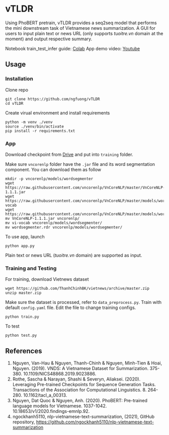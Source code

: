 # vTLDR

Using PhoBERT pretrain, vTLDR provides a seq2seq model that performs the mini downstream task of Vietnamese news summarization.
A GUI for users to input plain text or news URL (only supports _tuoitre.vn_ domain at the moment) and output respective summary.

Notebook train_test_infer guide: [Colab](https://drive.google.com/file/d/1D6GyXRPnCqzWqATZsQodMzA3BkW70MK1/view?usp=sharing)
App demo video: [Youtube](https://youtu.be/ZDzRD2feEUE)
## Usage
### Installation
Clone repo
```
git clone https://github.com/ngfuong/vTLDR
cd vTLDR
```
Create virual environment and install requirements
```
python -m venv ./venv
source ./venv/bin/activate
pip install -r requirements.txt
```
### App
Download checkpoint from [Drive](https://drive.google.com/drive/folders/1-f40PrWr3CahQbie-8F4N5WjrOUSYPfP?usp=sharing) and put into `training` folder.

Make sure `vncorenlp` folder have the `.jar` file and  its word segmentation component. You can download them as follow
```
mkdir -p vncorenlp/models/wordsegmenter
wget https://raw.githubusercontent.com/vncorenlp/VnCoreNLP/master/VnCoreNLP-1.1.1.jar
wget https://raw.githubusercontent.com/vncorenlp/VnCoreNLP/master/models/wordsegmenter/vi-vocab
wget https://raw.githubusercontent.com/vncorenlp/VnCoreNLP/master/models/wordsegmenter/wordsegmenter.rdr
mv VnCoreNLP-1.1.1.jar vncorenlp/ 
mv vi-vocab vncorenlp/models/wordsegmenter/
mv wordsegmenter.rdr vncorenlp/models/wordsegmenter/
```
To use app, launch
```
python app.py
```
Plain text or news URL (_tuoitre.vn_ domain) are supported as input.
### Training and Testing
For training, download Vietnews dataset
```
wget https://github.com/ThanhChinhBK/vietnews/archive/master.zip
unzip master.zip
```
Make sure the dataset is processed, refer to `data_preprocess.py`.
Train with default `config.yaml` file. Edit the file to change training configs.
```
python train.py
```
To test
```
python test.py
```

## References
1. Nguyen, Van-Hau & Nguyen, Thanh-Chinh & Nguyen, Minh-Tien & Hoai, Nguyen. (2019). VNDS: A Vietnamese Dataset for Summarization. 375-380. 10.1109/NICS48868.2019.9023886.
2. Rothe, Sascha & Narayan, Shashi & Severyn, Aliaksei. (2020). Leveraging Pre-trained Checkpoints for Sequence Generation Tasks. Transactions of the Association for Computational Linguistics. 8. 264-280. 10.1162/tacl_a_00313.
3. Nguyen, Dat Quoc & Nguyen, Anh. (2020). PhoBERT: Pre-trained language models for Vietnamese. 1037-1042. 10.18653/v1/2020.findings-emnlp.92.
4. ngockhanh5110, nlp-vietnamese-text-summarization, (2021), GitHub repository, https://github.com/ngockhanh5110/nlp-vietnamese-text-summarization
